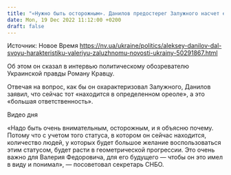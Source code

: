 ```yaml
---
title: "«Нужно быть осторожным». Данилов предостерег Залужного насчет его будущего"
date: Mon, 19 Dec 2022 11:12:00 +0200
draft: false
---
```

Источник: Новое Время https://nv.ua/ukraine/politics/aleksey-danilov-dal-svoyu-harakteristiku-valeriyu-zaluzhnomu-novosti-ukrainy-50291867.html


 Об этом он сказал в интервью политическому обозревателю Украинской правды Роману Кравцу.

Отвечая на вопрос, как бы он охарактеризовал Залужного, Данилов заявил, что сейчас тот «находится в определенном ореоле», а это «большая ответственность».

 Видео дня   

«Надо быть очень внимательным, осторожным, и я объясню почему. Потому что с учетом того статуса, в котором он сейчас находится, количество людей, у которых будет большое желание воспользоваться этим статусом, будет расти в геометрической прогрессии. Это очень важно для Валерия Федоровича, для его будущего — чтобы он это имел в виду и понимал», — посоветовал секретарь СНБО.
